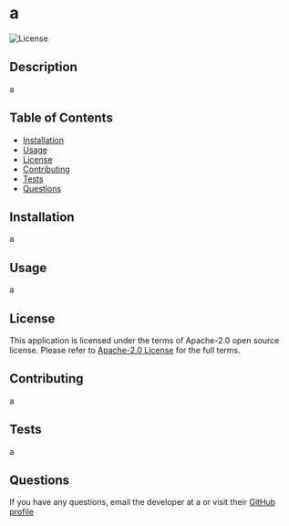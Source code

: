 # a

![License](https://img.shields.io/badge/license-Apache-2.0-informational)

## Description
a

## Table of Contents
- [Installation](#installation)
- [Usage](#usage)
- [License](#license)
- [Contributing](#contributing)
- [Tests](#tests)
- [Questions](#questions)

## Installation
a

## Usage
a

## License
This application is licensed under the terms of Apache-2.0 open source license. Please refer to [Apache-2.0 License](https://choosealicense.com/licenses/apache-2.0) for the full terms.
  

## Contributing
a

## Tests
a

## Questions
If you have any questions, email the developer at a or visit their [GitHub profile](https://github.com/a)
